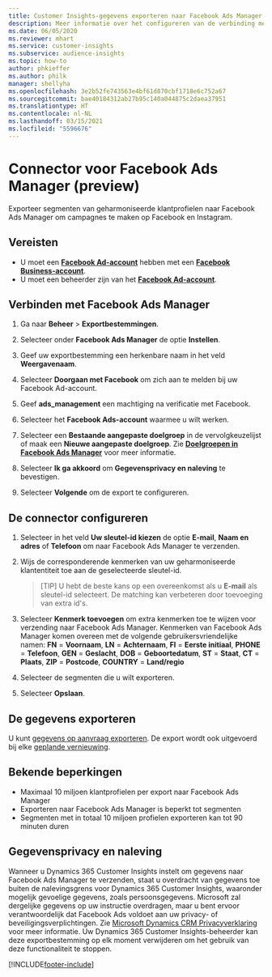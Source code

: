 ```yaml
---
title: Customer Insights-gegevens exporteren naar Facebook Ads Manager
description: Meer informatie over het configureren van de verbinding met Facebook Ads Manager.
ms.date: 06/05/2020
ms.reviewer: mhart
ms.service: customer-insights
ms.subservice: audience-insights
ms.topic: how-to
author: phkieffer
ms.author: philk
manager: shellyha
ms.openlocfilehash: 3e2b52fe743563e4bf61d870cbf1718e6c752a67
ms.sourcegitcommit: bae40184312ab27b95c140a044875c2daea37951
ms.translationtype: HT
ms.contentlocale: nl-NL
ms.lasthandoff: 03/15/2021
ms.locfileid: "5596676"
---
```

# <a name="connector-for-facebook-ads-manager-preview"></a>Connector voor Facebook Ads Manager (preview)

Exporteer segmenten van geharmoniseerde klantprofielen naar Facebook Ads Manager om campagnes te maken op Facebook en Instagram.

## <a name="prerequisites"></a>Vereisten

- U moet een [**Facebook Ad-account**](https://www.facebook.com/business/learn/lessons/step-by-step-ads-manager-account) hebben met een [**Facebook Business-account**](https://business.facebook.com/).
- U moet een beheerder zijn van het [**Facebook Ad-account**](https://www.facebook.com/business/learn/lessons/step-by-step-ads-manager-account).

## <a name="connect-to-facebook-ads-manager"></a>Verbinden met Facebook Ads Manager

1. Ga naar **Beheer** > **Exportbestemmingen**.

1. Selecteer onder **Facebook Ads Manager** de optie **Instellen**.

1. Geef uw exportbestemming een herkenbare naam in het veld **Weergavenaam**.

1. Selecteer **Doorgaan met Facebook** om zich aan te melden bij uw Facebook Ad-account.

1. Geef **ads_management** een machtiging na verificatie met Facebook.

1. Selecteer het **Facebook Ads-account** waarmee u wilt werken.

1. Selecteer een **Bestaande aangepaste doelgroep** in de vervolgkeuzelijst of maak een **Nieuwe aangepaste doelgroep**. Zie [**Doelgroepen in Facebook Ads Manager**](https://www.facebook.com/business/help/744354708981227?id=2469097953376494) voor meer informatie.

1. Selecteer **Ik ga akkoord** om **Gegevensprivacy en naleving** te bevestigen.

1. Selecteer **Volgende** om de export te configureren.

## <a name="configure-the-connector"></a>De connector configureren

1. Selecteer in het veld **Uw sleutel-id kiezen** de optie **E-mail**, **Naam en adres** of **Telefoon** om naar Facebook Ads Manager te verzenden.

1. Wijs de corresponderende kenmerken van uw geharmoniseerde klantentiteit toe aan de geselecteerde sleutel-id.
   > [TIP] U hebt de beste kans op een overeenkomst als u **E-mail** als sleutel-id selecteert. De matching kan verbeteren door toevoeging van extra id's.

1. Selecteer **Kenmerk toevoegen** om extra kenmerken toe te wijzen voor verzending naar Facebook Ads Manager. Kenmerken van Facebook Ads Manager komen overeen met de volgende gebruikersvriendelijke namen: **FN** = **Voornaam**, **LN** = **Achternaam**, **FI** = **Eerste initiaal**, **PHONE** = **Telefoon**, **GEN** = **Geslacht**, **DOB** = **Geboortedatum**, **ST** = **Staat**, **CT** = **Plaats**, **ZIP** = **Postcode**, **COUNTRY** = **Land/regio**

1. Selecteer de segmenten die u wilt exporteren.

1. Selecteer **Opslaan**.

## <a name="export-the-data"></a>De gegevens exporteren

U kunt [gegevens op aanvraag exporteren](export-destinations.md). De export wordt ook uitgevoerd bij elke [geplande vernieuwing](system.md#schedule-tab).

## <a name="known-limitations"></a>Bekende beperkingen

- Maximaal 10 miljoen klantprofielen per export naar Facebook Ads Manager 
- Exporteren naar Facebook Ads Manager is beperkt tot segmenten
- Segmenten met in totaal 10 miljoen profielen exporteren kan tot 90 minuten duren

## <a name="data-privacy-and-compliance"></a>Gegevensprivacy en naleving

Wanneer u Dynamics 365 Customer Insights instelt om gegevens naar Facebook Ads Manager te verzenden, staat u overdracht van gegevens toe buiten de nalevingsgrens voor Dynamics 365 Customer Insights, waaronder mogelijk gevoelige gegevens, zoals persoonsgegevens. Microsoft zal dergelijke gegevens op uw instructie overdragen, maar u bent ervoor verantwoordelijk dat Facebook Ads voldoet aan uw privacy- of beveiligingsverplichtingen. Zie [Microsoft Dynamics CRM Privacyverklaring](https://go.microsoft.com/fwlink/?linkid=396732) voor meer informatie.
Uw Dynamics 365 Customer Insights-beheerder kan deze exportbestemming op elk moment verwijderen om het gebruik van deze functionaliteit te stoppen.


[!INCLUDE[footer-include](../includes/footer-banner.md)]